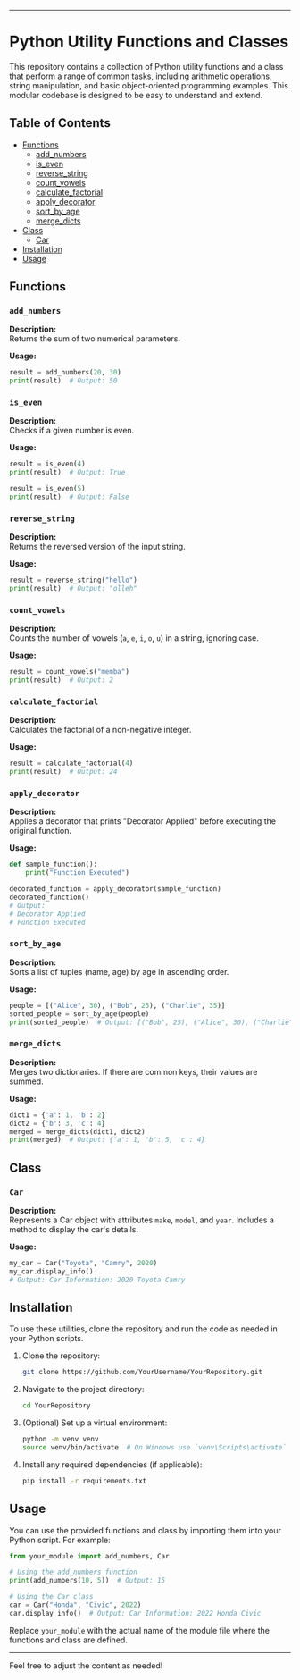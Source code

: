 

---

# Python Utility Functions and Classes

This repository contains a collection of Python utility functions and a class that perform a range of common tasks, including arithmetic operations, string manipulation, and basic object-oriented programming examples. This modular codebase is designed to be easy to understand and extend.

## Table of Contents

- [Functions](#functions)
  - [add_numbers](#add_numbers)
  - [is_even](#is_even)
  - [reverse_string](#reverse_string)
  - [count_vowels](#count_vowels)
  - [calculate_factorial](#calculate_factorial)
  - [apply_decorator](#apply_decorator)
  - [sort_by_age](#sort_by_age)
  - [merge_dicts](#merge_dicts)
- [Class](#class)
  - [Car](#car)
- [Installation](#installation)
- [Usage](#usage)

## Functions

### `add_numbers`

**Description:**  
Returns the sum of two numerical parameters.

**Usage:**

```python
result = add_numbers(20, 30)
print(result)  # Output: 50
```

### `is_even`

**Description:**  
Checks if a given number is even.

**Usage:**

```python
result = is_even(4)
print(result)  # Output: True

result = is_even(5)
print(result)  # Output: False
```

### `reverse_string`

**Description:**  
Returns the reversed version of the input string.

**Usage:**

```python
result = reverse_string("hello")
print(result)  # Output: "olleh"
```

### `count_vowels`

**Description:**  
Counts the number of vowels (`a`, `e`, `i`, `o`, `u`) in a string, ignoring case.

**Usage:**

```python
result = count_vowels("memba")
print(result)  # Output: 2
```

### `calculate_factorial`

**Description:**  
Calculates the factorial of a non-negative integer.

**Usage:**

```python
result = calculate_factorial(4)
print(result)  # Output: 24
```

### `apply_decorator`

**Description:**  
Applies a decorator that prints "Decorator Applied" before executing the original function.

**Usage:**

```python
def sample_function():
    print("Function Executed")

decorated_function = apply_decorator(sample_function)
decorated_function()
# Output:
# Decorator Applied
# Function Executed
```

### `sort_by_age`

**Description:**  
Sorts a list of tuples (name, age) by age in ascending order.

**Usage:**

```python
people = [("Alice", 30), ("Bob", 25), ("Charlie", 35)]
sorted_people = sort_by_age(people)
print(sorted_people)  # Output: [("Bob", 25), ("Alice", 30), ("Charlie", 35)]
```

### `merge_dicts`

**Description:**  
Merges two dictionaries. If there are common keys, their values are summed.

**Usage:**

```python
dict1 = {'a': 1, 'b': 2}
dict2 = {'b': 3, 'c': 4}
merged = merge_dicts(dict1, dict2)
print(merged)  # Output: {'a': 1, 'b': 5, 'c': 4}
```

## Class

### `Car`

**Description:**  
Represents a Car object with attributes `make`, `model`, and `year`. Includes a method to display the car's details.

**Usage:**

```python
my_car = Car("Toyota", "Camry", 2020)
my_car.display_info()
# Output: Car Information: 2020 Toyota Camry
```

## Installation

To use these utilities, clone the repository and run the code as needed in your Python scripts.

1. Clone the repository:

   ```bash
   git clone https://github.com/YourUsername/YourRepository.git
   ```

2. Navigate to the project directory:

   ```bash
   cd YourRepository
   ```

3. (Optional) Set up a virtual environment:

   ```bash
   python -m venv venv
   source venv/bin/activate  # On Windows use `venv\Scripts\activate`
   ```

4. Install any required dependencies (if applicable):

   ```bash
   pip install -r requirements.txt
   ```

## Usage

You can use the provided functions and class by importing them into your Python script. For example:

```python
from your_module import add_numbers, Car

# Using the add_numbers function
print(add_numbers(10, 5))  # Output: 15

# Using the Car class
car = Car("Honda", "Civic", 2022)
car.display_info()  # Output: Car Information: 2022 Honda Civic
```

Replace `your_module` with the actual name of the module file where the functions and class are defined.

---

Feel free to adjust the content as needed!